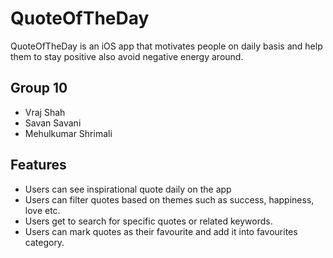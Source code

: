 # QuoteOfTheDay

QuoteOfTheDay is an iOS app that motivates people on daily basis and help them to stay positive 
also avoid negative energy around.


## Group 10

- Vraj Shah
- Savan Savani
- Mehulkumar Shrimali

## Features

- Users can see inspirational quote daily on the app
- Users can filter quotes based on themes such as success, happiness, love etc.
- Users get to search for specific quotes or related keywords.
- Users can mark quotes as their favourite and add it into favourites category.
